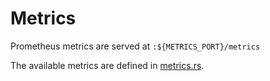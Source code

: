 # Metrics

Prometheus metrics are served at `:${METRICS_PORT}/metrics`

The available metrics are defined in [metrics.rs](../src/metrics.rs).

